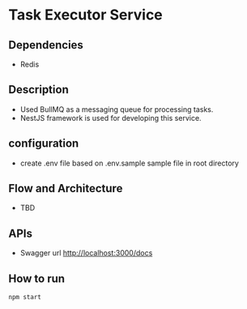 # Task Executor Service

## Dependencies

* Redis

## Description

* Used BullMQ as a messaging queue for processing tasks.
* NestJS framework is used for developing this service.

## configuration

* create .env file based on .env.sample sample file in root directory

## Flow and Architecture

* TBD

## APIs

* Swagger url <http://localhost:3000/docs>

## How to run

```shell
npm start
```
